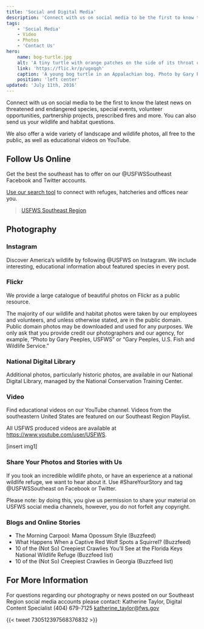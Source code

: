 ```yaml
---
title: 'Social and Digital Media'
description: 'Connect with us on social media to be the first to know the latest news on threatened and endangered species, special events, volunteer opportunities, partnership projects, prescribed fires and more. We also provide wildlife and habitat photography and video resources for free to the public.'
tags:
    - 'Social Media'
    - Video
    - Photos
    - 'Contact Us'
hero:
    name: bog-turtle.jpg
    alt: 'A tiny turtle with orange patches on the side of its throat crawls through the grass'
    link: 'https://flic.kr/p/ugxqqh'
    caption: 'A young bog turtle in an Appalachian bog. Photo by Gary Peeples, USFWS.'
    position: 'left center'
updated: 'July 11th, 2016'
---
```


<div id="fb-root"></div>
<script>(function(d, s, id) {
var js, fjs = d.getElementsByTagName(s)[0];
if (d.getElementById(id)) return;
js = d.createElement(s); js.id = id;
js.src = "//connect.facebook.net/en_US/sdk.js#xfbml=1&version=v2.6";
fjs.parentNode.insertBefore(js, fjs);
}(document, 'script', 'facebook-jssdk'));</script>

Connect with us on social media to be the first to know the latest news on threatened and endangered species, special events, volunteer opportunities, partnership projects, prescribed fires and more. You can also send us your wildlife and habitat questions.

We also offer a wide variety of landscape and wildlife photos, all free to the public, as well as educational videos on YouTube.

## Follow Us Online

Get the best the southeast has to offer on our @USFWSSoutheast Facebook and Twitter accounts.

[Use our search tool](https://www.fws.gov/home/socialmedia/accounts/?search=Southeast) to connect with refuges, hatcheries and offices near you.

<div class="fb-page" data-href="https://www.facebook.com/usfwssoutheast" data-tabs="timeline" data-width="360" data-height="640" data-small-header="false" data-adapt-container-width="true" data-hide-cover="false" data-show-facepile="true"><blockquote cite="https://www.facebook.com/usfwssoutheast" class="fb-xfbml-parse-ignore"><a href="https://www.facebook.com/usfwssoutheast">USFWS Southeast Region</a></blockquote></div>

## Photography

### Instagram

Discover America’s wildlife by following @USFWS on Instagram. We include interesting, educational information about featured species in every post.

### Flickr

We provide a large catalogue of beautiful photos on Flickr as a public resource.

The majority of our wildlife and habitat photos were taken by our employees and volunteers, and unless otherwise stated, are in the public domain. Public domain photos may be downloaded and used for any purposes. We only ask that you provide credit our photographers and our agency, for example, “Photo by Gary Peeples, USFWS” or “Gary Peeples, U.S. Fish and Wildlife Service.”

### National Digital Library

Additional photos, particularly historic photos, are available in our National Digital Library, managed by the National Conservation Training Center.

### Video
Find educational videos on our YouTube channel. Videos from the southeastern United States are featured on our Southeast Region Playlist.

All USFWS produced videos are available at https://www.youtube.com/user/USFWS.

[insert img1]

### Share Your Photos and Stories with Us

If you took an incredible wildlife photo, or have an experience at a national wildlife refuge, we want to hear about it. Use #ShareYourStory and tag @USFWSSoutheast on Facebook or Twitter.

Please note: by doing this, you give us permission to share your material on USFWS social media channels, however, you do not forfeit any copyright.

### Blogs and Online Stories
- The Morning Carpool: Mama Opossum Style (Buzzfeed)
- What Happens When a Captive Red Wolf Spots a Squirrel? (Buzzfeed)
- 10 of the (Not So) Creepiest Crawlies You’ll See at the Florida Keys National Wildlife Refuge (Buzzfeed list)
- 10 of the (Not So) Creepiest Crawlies in Georgia (Buzzfeed list)

## For More Information

For questions regarding our photography or news posted on our Southeast Region social media accounts please contact:
Katherine Taylor, Digital Content Specialist
(404) 679-7125
katherine_taylor@fws.gov

{{< tweet 730512397568376832 >}}
